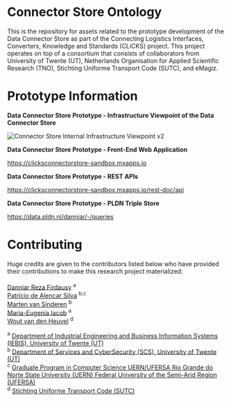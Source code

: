 # Connector Store Ontology

This is the repository for assets related to the prototype development of the Data Connector Store as part of the Connecting Logistics Interfaces, Converters, Knowledge and Standards (CLiCKS) project. This project operates on top of a consortium that consists of collaborators from University of Twente (UT), Netherlands Organisation for Applied Scientific Research (TNO), Stichting Uniforme Transport Code (SUTC), and eMagiz.

# Prototype Information

<b>Data Connector Store Prototype - Infrastructure Viewpoint of the Data Connector Store</b>

![Connector Store Internal Infrastructure Viewpoint v2](https://user-images.githubusercontent.com/30825334/175209018-375bec62-b789-4384-81c4-93be67495901.png)


<b>Data Connector Store Prototype - Front-End Web Application</b>

https://clicksconnectorstore-sandbox.mxapps.io

<b>Data Connector Store Prototype - REST APIs</b>

https://clicksconnectorstore-sandbox.mxapps.io/rest-doc/api

<b>Data Connector Store Prototype - PLDN Triple Store</b>

https://data.pldn.nl/danniar/-/queries

# Contributing

Huge credits are given to the contributors listed below who have provided their contributions to make this research project materialized: 
<br /> <br />
[Danniar Reza Firdausy](https://people.utwente.nl/d.r.firdausy) <sup>a</sup> <br />
[Patrício de Alencar Silva](https://people.utwente.nl/p.dealencarsilva) <sup>b,c</sup> <br />
[Marten van Sinderen](https://people.utwente.nl/m.j.vansinderen) <sup>b</sup> <br />
[Maria-Eugenia Iacob](https://people.utwente.nl/m.e.iacob) <sup>a</sup> <br /> 
[Wout van den Heuvel](https://www.linkedin.com/in/wout-van-den-heuvel-6264161/) <sup>d</sup> <br /> 

<sup>a</sup> [Department of Industrial Engineering and Business Information Systems (IEBIS), University of Twente (UT)](https://www.utwente.nl/en/bms/iebis/) <br />
<sup>b</sup> [Department of Services and CyberSecurity (SCS), University of Twente (UT)](https://www.utwente.nl/en/eemcs/scs/) <br /> 
<sup>c</sup> [Graduate Program in Computer Science UERN/UFERSA Rio Grande do Norte State University (UERN) Federal University of the Semi-Arid Region (UFERSA)](https://englishversion.ufersa.edu.br/computer-science-2/) <br />
<sup>d</sup> [Stichting Uniforme Transport Code (SUTC)](https://www.sutc.nl/en_US) <br />
